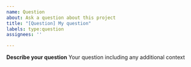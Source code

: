 ```yaml
---
name: Question
about: Ask a question about this project
title: "[Question] My question"
labels: type:question
assignees: ''

---
```



**Describe your question**
Your question including any additional context

